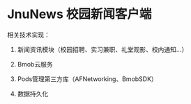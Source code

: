 # JnuNews 校园新闻客户端

相关技术实现：

1. 新闻资讯模块（校园招聘、实习兼职、礼堂观影、校内通知...）

2. Bmob云服务

3. Pods管理第三方库（AFNetworking、BmobSDK）

4. 数据持久化
